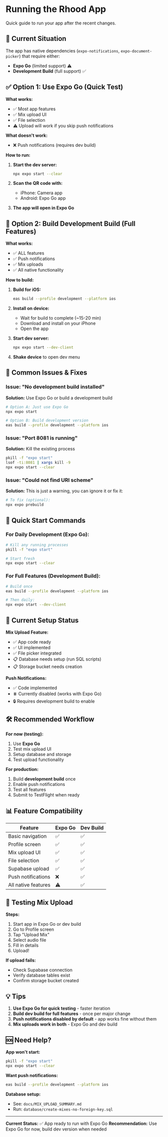 # Running the Rhood App

Quick guide to run your app after the recent changes.

## 🚨 Current Situation

The app has native dependencies (`expo-notifications`, `expo-document-picker`) that require either:
- **Expo Go** (limited support) ⚠️
- **Development Build** (full support) ✅

## ✅ Option 1: Use Expo Go (Quick Test)

**What works:**
- ✅ Most app features
- ✅ Mix upload UI
- ✅ File selection
- ⚠️ Upload will work if you skip push notifications

**What doesn't work:**
- ❌ Push notifications (requires dev build)

**How to run:**

1. **Start the dev server:**
   ```bash
   npx expo start --clear
   ```

2. **Scan the QR code with:**
   - iPhone: Camera app
   - Android: Expo Go app

3. **The app will open in Expo Go**

## 🚀 Option 2: Build Development Build (Full Features)

**What works:**
- ✅ ALL features
- ✅ Push notifications
- ✅ Mix uploads
- ✅ All native functionality

**How to build:**

1. **Build for iOS:**
   ```bash
   eas build --profile development --platform ios
   ```

2. **Install on device:**
   - Wait for build to complete (~15-20 min)
   - Download and install on your iPhone
   - Open the app

3. **Start dev server:**
   ```bash
   npx expo start --dev-client
   ```

4. **Shake device** to open dev menu

## 🔧 Common Issues & Fixes

### Issue: "No development build installed"

**Solution:** Use Expo Go or build a development build

```bash
# Option A: Just use Expo Go
npx expo start

# Option B: Build development version
eas build --profile development --platform ios
```

### Issue: "Port 8081 is running"

**Solution:** Kill the existing process

```bash
pkill -f "expo start"
lsof -ti:8081 | xargs kill -9
npx expo start --clear
```

### Issue: "Could not find URI scheme"

**Solution:** This is just a warning, you can ignore it or fix it:

```bash
# To fix (optional):
npx expo prebuild
```

## 📱 Quick Start Commands

### For Daily Development (Expo Go):
```bash
# Kill any running processes
pkill -f "expo start"

# Start fresh
npx expo start --clear
```

### For Full Features (Development Build):
```bash
# Build once
eas build --profile development --platform ios

# Then daily:
npx expo start --dev-client
```

## 🎯 Current Setup Status

**Mix Upload Feature:**
- ✅ App code ready
- ✅ UI implemented
- ✅ File picker integrated
- 📋 Database needs setup (run SQL scripts)
- 📋 Storage bucket needs creation

**Push Notifications:**
- ✅ Code implemented
- ⏸️ Currently disabled (works with Expo Go)
- 🔒 Requires development build to enable

## 🛠️ Recommended Workflow

**For now (testing):**
1. Use **Expo Go**
2. Test mix upload UI
3. Setup database and storage
4. Test upload functionality

**For production:**
1. Build **development build** once
2. Enable push notifications
3. Test all features
4. Submit to TestFlight when ready

## 📊 Feature Compatibility

| Feature | Expo Go | Dev Build |
|---------|---------|-----------|
| Basic navigation | ✅ | ✅ |
| Profile screen | ✅ | ✅ |
| Mix upload UI | ✅ | ✅ |
| File selection | ✅ | ✅ |
| Supabase upload | ✅ | ✅ |
| Push notifications | ❌ | ✅ |
| All native features | ⚠️ | ✅ |

## 🎵 Testing Mix Upload

**Steps:**
1. Start app in Expo Go or dev build
2. Go to Profile screen
3. Tap "Upload Mix"
4. Select audio file
5. Fill in details
6. Upload!

**If upload fails:**
- Check Supabase connection
- Verify database tables exist
- Confirm storage bucket created

## 💡 Tips

1. **Use Expo Go for quick testing** - faster iteration
2. **Build dev build for full features** - once per major change
3. **Push notifications disabled by default** - app works fine without them
4. **Mix uploads work in both** - Expo Go and dev build

## 🆘 Need Help?

**App won't start:**
```bash
pkill -f "expo start"
npx expo start --clear
```

**Want push notifications:**
```bash
eas build --profile development --platform ios
```

**Database setup:**
- See: `docs/MIX_UPLOAD_SUMMARY.md`
- Run: `database/create-mixes-no-foreign-key.sql`

---

**Current Status:** ✅ App ready to run with Expo Go
**Recommendation:** Use Expo Go for now, build dev version when needed

